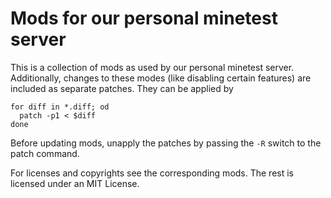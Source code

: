 Mods for our personal minetest server
=====================================

This is a collection of mods as used by our personal minetest
server.  Additionally, changes to these modes (like disabling
certain features) are included as separate patches.  They can be
applied by

    for diff in *.diff; od
      patch -p1 < $diff
    done

Before updating mods, unapply the patches by passing the `-R` switch to the
patch command.

For licenses and copyrights see the corresponding mods.  The rest is licensed
under an MIT License.
